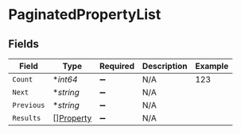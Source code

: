 # PaginatedPropertyList


## Fields

| Field                                         | Type                                          | Required                                      | Description                                   | Example                                       |
| --------------------------------------------- | --------------------------------------------- | --------------------------------------------- | --------------------------------------------- | --------------------------------------------- |
| `Count`                                       | **int64*                                      | :heavy_minus_sign:                            | N/A                                           | 123                                           |
| `Next`                                        | **string*                                     | :heavy_minus_sign:                            | N/A                                           |                                               |
| `Previous`                                    | **string*                                     | :heavy_minus_sign:                            | N/A                                           |                                               |
| `Results`                                     | [][Property](../../models/shared/property.md) | :heavy_minus_sign:                            | N/A                                           |                                               |
